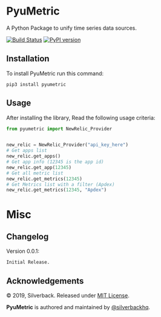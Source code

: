 PyuMetric
=========

A Python Package to unify time series data sources.

[![Build Status](https://travis-ci.org/silverbackhq/pyumetric.svg?branch=master)](https://travis-ci.org/silverbackhq/pyumetric)
[![PyPI version](https://badge.fury.io/py/pyumetric.svg)](https://badge.fury.io/py/pyumetric)

Installation
------------
To install PyuMetric run this command:
```
pip3 install pyumetric
```

Usage
-----
After installing the library, Read the following usage criteria:

```python
from pyumetric import NewRelic_Provider


new_relic = NewRelic_Provider("api_key_here")
# Get apps list
new_relic.get_apps()
# Get app info (12345 is the app id)
new_relic.get_app(12345)
# Get all metric list
new_relic.get_metrics(12345)
# Get Metrics list with a filter (Apdex)
new_relic.get_metrics(12345, "Apdex")
```

Misc
====

Changelog
---------
Version 0.0.1:
```
Initial Release.
```

Acknowledgements
----------------

© 2019, Silverback. Released under [MIT License](https://opensource.org/licenses/mit-license.php).

**PyuMetric** is authored and maintained by [@silverbackhq](http://github.com/silverbackhq).
